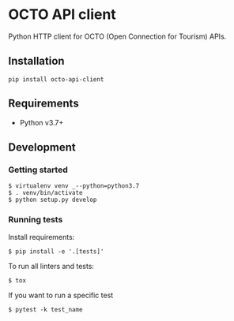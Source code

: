 # OCTO API client

Python HTTP client for OCTO (Open Connection for Tourism) APIs.

## Installation

    pip install octo-api-client

## Requirements

* Python v3.7+

## Development

### Getting started

    $ virtualenv venv _--python=python3.7
    $ . venv/bin/activate
    $ python setup.py develop

### Running tests

Install requirements:

    $ pip install -e '.[tests]'

To run all linters and tests:

    $ tox

If you want to run a specific test

    $ pytest -k test_name
